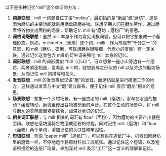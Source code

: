 以下是多种记忆“mill”这个单词的方法：
1. **词源联想**：mill 一词源自拉丁语“molina”，最初指的是“磨盘”或“磨坊”，这是因为磨坊的主要功能就是用磨盘研磨谷物。联想早期人们在磨坊劳作，通过磨盘将谷物变成面粉的场景，帮助记忆 mill 有“磨坊；磨粉厂”的意思。
2. **词根词缀联想**：虽然 mill 本身不作为常见词根词缀，但可以把它想象成一个基础形态。例如，millimeter（毫米）这个词，milli - 作为前缀有“千分之一”的意思，和 mill（磨坊，研磨，可联想磨得很精细，代表小的度量）有一定关联，通过记忆这类包含 mill 的衍生词来强化 mill 本身的记忆。
3. **词形联想**：mill 的词形类似 “hill（小山）”，可以想象一座小山旁边有一个磨坊，两者紧密相连，当看到 mill 时，就想到与之形似的 hill 以及旁边的磨坊场景，从而记住 mill 的拼写和含义。
4. **发音联想**：mill 的发音类似汉语“磨”的发音，而磨坊就是进行研磨工作的地方，这样通过发音与中文“磨”建立联系，便于记住 mill 表示“磨坊”相关的意思。
5. **场景联想**：想象一个乡村场景，有一座古老的 mill（磨坊），水车在水流的推动下缓缓转动，磨坊里传出谷物被研磨的声音。在这个生动的场景中，将 mill 与磨坊的实际画面紧密结合，加深对单词的记忆。
6. **相关词汇联想**：与 mill 相关的词汇有 flour（面粉），因为磨坊的主要产出就是面粉。联想在磨坊里将谷物磨成面粉的过程，同时记住 mill（磨坊）和 flour（面粉）两个单词，增加记忆的关联性和牢固性。
7. **短语联想**：短语 “paper mill”（造纸厂），可以想象在造纸厂中，机器如同磨坊里的磨盘一样，不停地运作将原材料加工成纸张。通过记住这个短语，以及短语所描绘的造纸厂场景，来加深对 mill 表示“工厂”这一含义的理解和记忆。 